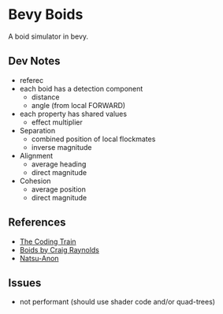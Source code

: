 # Bevy Boids

A boid simulator in bevy.

## Dev Notes

- referec
- each boid has a detection component
  - distance
  - angle (from local FORWARD)
- each property has shared values
  - effect multiplier
- Separation
  - combined position of local flockmates
  - inverse magnitude
- Alignment
  - average heading
  - direct magnitude
- Cohesion
  - average position
  - direct magnitude

## References

- [The Coding Train](https://www.youtube.com/watch?v=mhjuuHl6qHM)
- [Boids by Craig Raynolds](https://red3d.com/cwr/boids/)
- [Natsu-Anon](https://github.com/natsu-anon/BoidsDemo)

## Issues

- not performant (should use shader code and/or quad-trees)